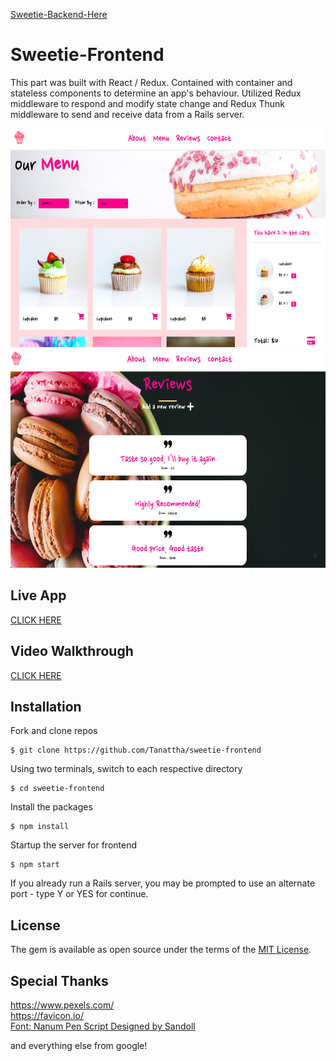 [Sweetie-Backend-Here](https://github.com/Tanattha/sweetie-backend)

# Sweetie-Frontend

This part was built with React / Redux. Contained with container and stateless components to determine an app's behaviour. Utilized Redux middleware to respond and modify state change and Redux Thunk middleware to send and receive data from a Rails server. 

<img src="./public/img/example.png" width="640" height="350" />
<img src="./public/img/example2.png" width="640" height="350" />

## Live App

[CLICK HERE](https://sweetie-frontend.herokuapp.com/)

## Video Walkthrough

[CLICK HERE](https://youtu.be/MyaKC1odjns)

## Installation

Fork and clone repos

    $ git clone https://github.com/Tanattha/sweetie-frontend

Using two terminals, switch to each respective directory

    $ cd sweetie-frontend

Install the packages

    $ npm install

Startup the server for frontend

    $ npm start

If you already run a Rails server, you may be prompted to use an alternate port - type Y or YES for continue.

## License

The gem is available as open source under the terms of the [MIT License](https://opensource.org/licenses/MIT).


## Special Thanks

https://www.pexels.com/<br />
https://favicon.io/<br />
[Font: Nanum Pen Script Designed by Sandoll](https://fonts.google.com/specimen/Nanum+Pen+Script)

and everything else from google!

